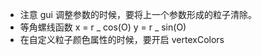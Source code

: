 - 注意 gui 调整参数的时候，要将上一个参数形成的粒子清除。
- 等角螺线函数
  x = r _ cos(O)
  y = r _ sin(O)
- 在自定义粒子颜色属性的时候，要开启 vertexColors
